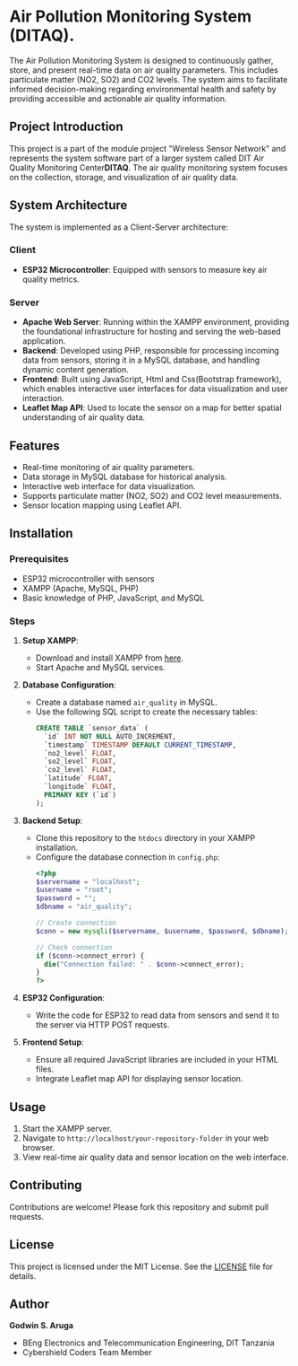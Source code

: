 # Air Pollution Monitoring System (DITAQ).

The Air Pollution Monitoring System is designed to continuously gather, store, and present real-time data on air quality parameters. This includes particulate matter (NO2, SO2) and CO2 levels. The system aims to facilitate informed decision-making regarding environmental health and safety by providing accessible and actionable air quality information.

## Project Introduction

This project is a part of the module project "Wireless Sensor Network" and represents the system software part of a larger system called DIT Air Quality Monitoring Center**DITAQ**. The air quality monitoring system focuses on the collection, storage, and visualization of air quality data.

## System Architecture

The system is implemented as a Client-Server architecture:

### Client
- **ESP32 Microcontroller**: Equipped with sensors to measure key air quality metrics.

### Server
- **Apache Web Server**: Running within the XAMPP environment, providing the foundational infrastructure for hosting and serving the web-based application.
- **Backend**: Developed using PHP, responsible for processing incoming data from sensors, storing it in a MySQL database, and handling dynamic content generation.
- **Frontend**: Built using JavaScript, Html and Css(Bootstrap framework), which enables interactive user interfaces for data visualization and user interaction.
- **Leaflet Map API**: Used to locate the sensor on a map for better spatial understanding of air quality data.

## Features

- Real-time monitoring of air quality parameters.
- Data storage in MySQL database for historical analysis.
- Interactive web interface for data visualization.
- Supports particulate matter (NO2, SO2) and CO2 level measurements.
- Sensor location mapping using Leaflet API.

## Installation

### Prerequisites

- ESP32 microcontroller with sensors
- XAMPP (Apache, MySQL, PHP)
- Basic knowledge of PHP, JavaScript, and MySQL

### Steps

1. **Setup XAMPP**:
   - Download and install XAMPP from [here](https://www.apachefriends.org/index.html).
   - Start Apache and MySQL services.

2. **Database Configuration**:
   - Create a database named `air_quality` in MySQL.
   - Use the following SQL script to create the necessary tables:
     ```sql
     CREATE TABLE `sensor_data` (
       `id` INT NOT NULL AUTO_INCREMENT,
       `timestamp` TIMESTAMP DEFAULT CURRENT_TIMESTAMP,
       `no2_level` FLOAT,
       `so2_level` FLOAT,
       `co2_level` FLOAT,
       `latitude` FLOAT,
       `longitude` FLOAT,
       PRIMARY KEY (`id`)
     );
     ```

3. **Backend Setup**:
   - Clone this repository to the `htdocs` directory in your XAMPP installation.
   - Configure the database connection in `config.php`:
     ```php
     <?php
     $servername = "localhost";
     $username = "root";
     $password = "";
     $dbname = "air_quality";

     // Create connection
     $conn = new mysqli($servername, $username, $password, $dbname);

     // Check connection
     if ($conn->connect_error) {
       die("Connection failed: " . $conn->connect_error);
     }
     ?>
     ```

4. **ESP32 Configuration**:
   - Write the code for ESP32 to read data from sensors and send it to the server via HTTP POST requests.

5. **Frontend Setup**:
   - Ensure all required JavaScript libraries are included in your HTML files.
   - Integrate Leaflet map API for displaying sensor location.

## Usage

1. Start the XAMPP server.
2. Navigate to `http://localhost/your-repository-folder` in your web browser.
3. View real-time air quality data and sensor location on the web interface.

## Contributing

Contributions are welcome! Please fork this repository and submit pull requests.

## License

This project is licensed under the MIT License. See the [LICENSE](LICENSE) file for details.

## Author

**Godwin S. Aruga**
- BEng Electronics and Telecommunication Engineering, DIT Tanzania
- Cybershield Coders Team Member

